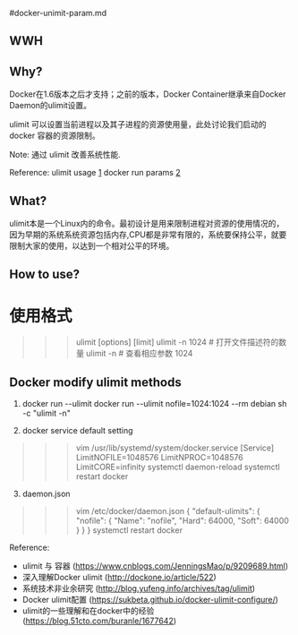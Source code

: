 #docker-unimit-param.md

## WWH

Why?
---
Docker在1.6版本之后才支持；之前的版本，Docker Container继承来自Docker Daemon的ulimit设置。

ulimit 可以设置当前进程以及其子进程的资源使用量，此处讨论我们启动的docker 容器的资源限制。

Note: 
通过 ulimit 改善系统性能.


Reference: 
ulimit usage
[1](https://www.ibm.com/developerworks/cn/linux/l-cn-ulimit/index.html)
docker run params
[2](https://docs.docker.com/engine/reference/commandline/run/#set-ulimits-in-container---ulimit)


What?
---
ulimit本是一个Linux内的命令。最初设计是用来限制进程对资源的使用情况的，因为早期的系统系统资源包括内存,CPU都是非常有限的，系统要保持公平，就要限制大家的使用，以达到一个相对公平的环境。

How to use?
---
# 使用格式
>>> ulimit [options] [limit]
>>> ulimit -n 1024 # 打开文件描述符的数量
>>> ulimit -n # 查看相应参数
1024

## Docker modify ulimit methods

1. docker run --ulimit
docker run --ulimit nofile=1024:1024 --rm debian sh -c "ulimit -n"

2. docker service default setting

>>> vim /usr/lib/systemd/system/docker.service
[Service]
LimitNOFILE=1048576
LimitNPROC=1048576
LimitCORE=infinity
>>> systemctl daemon-reload
>>> systemctl restart docker

3. daemon.json

>>> vim /etc/docker/daemon.json
{
        "default-ulimits": {
                "nofile": {
                        "Name": "nofile",
                        "Hard": 64000,
                        "Soft": 64000
                }
        }
}
>>> systemctl restart docker

Reference:

- ulimit 与 容器 (https://www.cnblogs.com/JenningsMao/p/9209689.html)
- 深入理解Docker ulimit (http://dockone.io/article/522)
- 系统技术非业余研究 (http://blog.yufeng.info/archives/tag/ulimit)
- Docker ulimit配置 (https://sukbeta.github.io/docker-ulimit-configure/)
- ulimit的一些理解和在docker中的经验 (https://blog.51cto.com/buranle/1677642)

